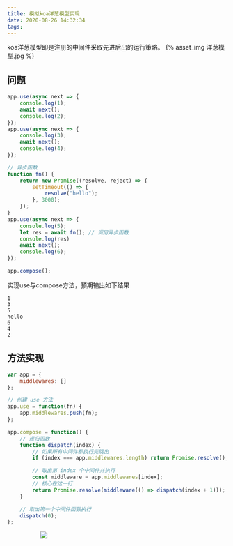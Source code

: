 ```yaml
---
title: 模拟koa洋葱模型实现
date: 2020-08-26 14:32:34
tags:
---
```


koa洋葱模型即是注册的中间件采取先进后出的运行策略。
{% asset_img 洋葱模型.jpg %}

## 问题

```javascript
app.use(async next => {
    console.log(1);
    await next();
    console.log(2);
});
app.use(async next => {
    console.log(3);
    await next();
    console.log(4);
});

// 异步函数
function fn() {
    return new Promise((resolve, reject) => {
        setTimeout(() => {
            resolve("hello");
        }, 3000);
    });
}
app.use(async next => {
    console.log(5);
    let res = await fn(); // 调用异步函数
    console.log(res)
    await next();
    console.log(6);
});

app.compose();
```

实现use与compose方法，预期输出如下结果
```
1
3
5
hello
6
4
2
```

## 方法实现
```javascript
var app = {
    middlewares: []
};

// 创建 use 方法
app.use = function(fn) {
    app.middlewares.push(fn);
};

app.compose = function() {
    // 递归函数
    function dispatch(index) {
        // 如果所有中间件都执行完跳出
        if (index === app.middlewares.length) return Promise.resolve();

        // 取出第 index 个中间件并执行
        const middleware = app.middlewares[index];
        // 核心在这一行
        return Promise.resolve(middleware(() => dispatch(index + 1)));
    }

    // 取出第一个中间件函数执行
    dispatch(0);
};
```

<div style="width:70%;margin:auto">
<img src='http://muchstudy.com/2020/04/04/聊聊一线开发的基本素养/公众号二维码.gif'>
</div>
